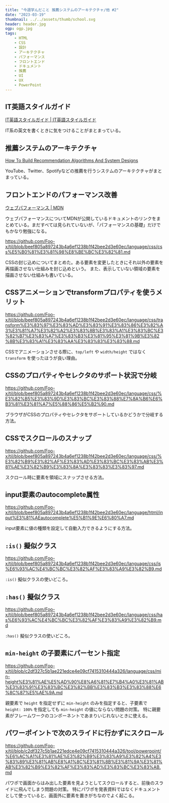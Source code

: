 ```yaml
---
title: "今週学んだこと 推薦システムのアーキテクチャ/他 #2"
date: "2023-03-19"
thumbnail: ../../assets/thumb/school.svg
header: header.jpg
ogp: ogp.jpg
tags:
    - HTML
    - CSS
    - 設計
    - アーキテクチャ
    - パフォーマンス
    - フロントエンド
    - ドキュメント
    - 推薦
    - UI
    - UX
    - PowerPoint
---
```


## IT英語スタイルガイド

[IT英語スタイルガイド | IT英語スタイルガイド](https://styleguide.progeigo.org/)

IT系の英文を書くときに気をつけることがまとまっている。


## 推薦システムのアーキテクチャ

[How To Build Recommendation Algorithms And System Designs](https://www.theinsaneapp.com/2021/03/system-design-and-recommendation-algorithms.html)

YouTube、Twitter、Spotifyなどの推薦を行うシステムのアーキテクチャがまとまっている。


## フロントエンドのパフォーマンス改善

[ウェブパフォーマンス | MDN](https://developer.mozilla.org/ja/docs/Web/Performance)

ウェブパフォーマンスについてMDNが公開しているドキュメントのリンクをまとめている。まだすべては見られていないが、「パフォーマンスの基礎」だけでもかなり勉強になる。

https://github.com/Foo-x/til/blob/beef805a897243b4a6ef1238b1f42bee2d3e60ec/language/css/css%E5%B0%81%E3%81%98%E8%BE%BC%E3%82%81.md

CSSの封じ込めについてまとめた。ある要素を変更したときにそれ以外の要素を再描画させない仕組みを封じ込めという。
また、表示していない領域の要素を描画させない仕組みも書いている。


## CSSアニメーションでtransformプロパティを使うメリット

https://github.com/Foo-x/til/blob/beef805a897243b4a6ef1238b1f42bee2d3e60ec/language/css/transform%E3%83%97%E3%83%AD%E3%83%91%E3%83%86%E3%82%A3%E3%81%A7%E3%82%A2%E3%83%8B%E3%83%A1%E3%83%BC%E3%82%B7%E3%83%A7%E3%83%B3%E3%81%95%E3%81%9B%E3%82%8B%E3%83%A1%E3%83%AA%E3%83%83%E3%83%88.md

CSSでアニメーションさせる際に、`top/left` や `width/height` ではなく `transform` を使ったほうが良い理由。


## CSSのプロパティやセレクタのサポート状況で分岐

https://github.com/Foo-x/til/blob/beef805a897243b4a6ef1238b1f42bee2d3e60ec/language/css/%E3%82%B5%E3%83%9D%E3%83%BC%E3%83%88%E7%8A%B6%E6%B3%81%E3%81%A7%E5%88%86%E5%B2%90.md

ブラウザがCSSのプロパティやセレクタをサポートしているかどうかで分岐する方法。


## CSSでスクロールのスナップ

https://github.com/Foo-x/til/blob/beef805a897243b4a6ef1238b1f42bee2d3e60ec/language/css/%E3%82%B9%E3%82%AF%E3%83%AD%E3%83%BC%E3%83%AB%E3%81%AE%E3%82%B9%E3%83%8A%E3%83%83%E3%83%97.md

スクロール時に要素を領域にスナップさせる方法。


## input要素のautocomplete属性

https://github.com/Foo-x/til/blob/beef805a897243b4a6ef1238b1f42bee2d3e60ec/language/html/input%E3%81%AEautocomplete%E5%B1%9E%E6%80%A7.md

input要素に値の種類を設定して自動入力できるようにする方法。


## `:is()` 擬似クラス

https://github.com/Foo-x/til/blob/beef805a897243b4a6ef1238b1f42bee2d3e60ec/language/css/is%E6%93%AC%E4%BC%BC%E3%82%AF%E3%83%A9%E3%82%B9.md

`:is()` 擬似クラスの使いどころ。


## `:has()` 擬似クラス

https://github.com/Foo-x/til/blob/beef805a897243b4a6ef1238b1f42bee2d3e60ec/language/css/has%E6%93%AC%E4%BC%BC%E3%82%AF%E3%83%A9%E3%82%B9.md

`:has()` 擬似クラスの使いどころ。


## `min-height` の子要素にパーセント指定

https://github.com/Foo-x/til/blob/c2df327c5b1ae221edce4e09cf7415310444a326/language/css/min-height%E3%81%AE%E5%AD%90%E8%A6%81%E7%B4%A0%E3%81%AB%E3%83%91%E3%83%BC%E3%82%BB%E3%83%B3%E3%83%88%E6%8C%87%E5%AE%9A.md

親要素で `height` を指定せずに `min-height` のみを指定すると、子要素で `height: 100%` を指定しても `min-height` の値にならない問題の対策。
特に親要素がフレームワークのコンポーネントであまりいじれないときに使える。


## パワーポイントで次のスライドに行かずにスクロール

https://github.com/Foo-x/til/blob/c2df327c5b1ae221edce4e09cf7415310444a326/tool/powerpoint/%E6%AC%A1%E3%81%AE%E3%82%B9%E3%83%A9%E3%82%A4%E3%83%89%E3%81%AB%E8%A1%8C%E3%81%8B%E3%81%9A%E3%81%AB%E3%82%B9%E3%82%AF%E3%83%AD%E3%83%BC%E3%83%AB.md

パワポで画面からはみ出した要素を見ようとしてスクロールすると、前後のスライドに飛んでしまう問題の対策。
特にパワポを発表資料ではなくドキュメントとして使っていると、画面外に要素を置きがちなのでよく起こる。
